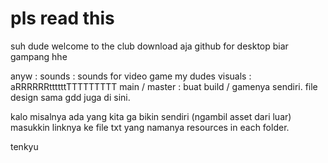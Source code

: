 # pls read this 

suh dude welcome to the club
download aja github for desktop biar gampang hhe

anyw :
 sounds : sounds for video game my dudes
 visuals : aRRRRRRttttttTTTTTTTTT
 main / master : buat build / gamenya sendiri. file design sama gdd juga di sini. 

kalo misalnya ada yang kita ga bikin sendiri (ngambil asset dari luar) masukkin linknya ke file txt yang namanya resources in each folder.

tenkyu 
